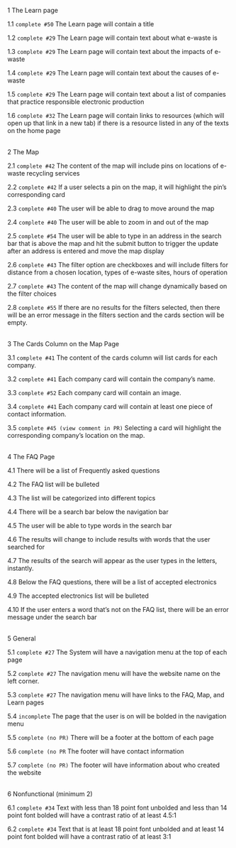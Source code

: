 
1 The Learn page

1.1 `complete #50` The Learn page will contain a title

1.2 `complete #29` The Learn page will contain text about what e-waste is

1.3 `complete #29` The Learn page will contain text about the impacts of e-waste

1.4 `complete #29` The Learn page will contain text about the causes of e-waste

1.5 `complete #29` The Learn page will contain text about a list of companies that practice responsible electronic production

1.6 `complete #32` The Learn page will contain links to resources (which will open up that link in a new tab) if there is a resource listed in any of the texts on the home page
<br/><br/>

2 The Map

2.1 `complete #42` The content of the map will include pins on locations of e-waste recycling services

2.2 `complete #42` If a user selects a pin on the map, it will highlight the pin’s corresponding card

2.3 `complete #40` The user will be able to drag to move around the map

2.4 `complete #40` The user will be able to zoom in and out of the map

2.5 `complete #54` The user will be able to type in an address in the search bar that is above the map and hit the submit button to trigger the update after an address is entered and move the map display

2.6 `complete #43` The filter option are checkboxes and will include filters for distance from a chosen location, types of e-waste sites, hours of operation

2.7 `complete #43` The content of the map will change dynamically based on the filter choices

2.8 `complete #55` If there are no results for the filters selected, then there will be an error message in the filters section and the cards section will be empty.
<br/><br/>

3 The Cards Column on the Map Page

3.1 `complete #41` The content of the cards column will list cards for each company.

3.2 `complete #41` Each company card will contain the company’s name.

3.3 `complete #52` Each company card will contain an image.

3.4 `complete #41` Each company card will contain at least one piece of contact information.

3.5 `complete #45 (view comment in PR)` Selecting a card will highlight the corresponding company’s location on the map.
<br/><br/>

4 The FAQ Page

4.1 There will be a list of Frequently asked questions

4.2 The FAQ list will be bulleted

4.3 The list will be categorized into different topics

4.4 There will be a search bar below the navigation bar

4.5 The user will be able to type words in the search bar

4.6 The results will change to include results with words that the user searched for

4.7 The results of the search will appear as the user types in the letters, instantly.

4.8 Below the FAQ questions, there will be a list of accepted electronics

4.9 The accepted electronics list will be bulleted

4.10 If the user enters a word that’s not on the FAQ list, there will be an error message under the search bar
<br/><br/>

5 General

5.1 `complete #27` The System will have a navigation menu at the top of each page

5.2 `complete #27` The navigation menu will have the website name on the left corner.

5.3 `complete #27` The navigation menu will have links to the FAQ, Map, and Learn pages

5.4 `incomplete` The page that the user is on will be bolded in the navigation menu

5.5 `complete (no PR)` There will be a footer at the bottom of each page

5.6 `complete (no PR` The footer will have contact information

5.7 `complete (no PR)` The footer will have information about who created the website
<br/><br/>

6 Nonfunctional (minimum 2)

6.1 `complete #34` Text with less than 18 point font unbolded and less than 14 point font bolded will have a contrast ratio of at least 4.5:1

6.2 `complete #34` Text that is at least 18 point font unbolded and at least 14 point font bolded will have a contrast ratio of at least 3:1
